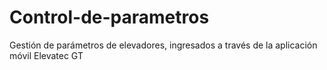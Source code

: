# Control-de-parametros
Gestión de  parámetros de elevadores, ingresados a través de la aplicación móvil Elevatec GT 
